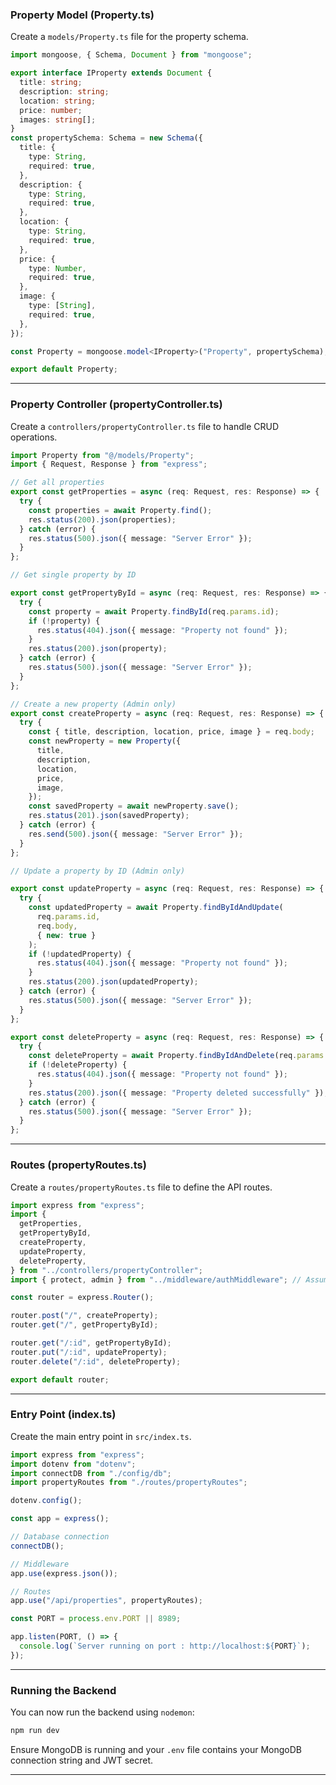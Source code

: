 ### **Property Model (Property.ts)**

Create a `models/Property.ts` file for the property schema.

```typescript
import mongoose, { Schema, Document } from "mongoose";

export interface IProperty extends Document {
  title: string;
  description: string;
  location: string;
  price: number;
  images: string[];
}
const propertySchema: Schema = new Schema({
  title: {
    type: String,
    required: true,
  },
  description: {
    type: String,
    required: true,
  },
  location: {
    type: String,
    required: true,
  },
  price: {
    type: Number,
    required: true,
  },
  image: {
    type: [String],
    required: true,
  },
});

const Property = mongoose.model<IProperty>("Property", propertySchema);

export default Property;
```

---

### **Property Controller (propertyController.ts)**

Create a `controllers/propertyController.ts` file to handle CRUD operations.

```typescript
import Property from "@/models/Property";
import { Request, Response } from "express";

// Get all properties
export const getProperties = async (req: Request, res: Response) => {
  try {
    const properties = await Property.find();
    res.status(200).json(properties);
  } catch (error) {
    res.status(500).json({ message: "Server Error" });
  }
};

// Get single property by ID

export const getPropertyById = async (req: Request, res: Response) => {
  try {
    const property = await Property.findById(req.params.id);
    if (!property) {
      res.status(404).json({ message: "Property not found" });
    }
    res.status(200).json(property);
  } catch (error) {
    res.status(500).json({ message: "Server Error" });
  }
};

// Create a new property (Admin only)
export const createProperty = async (req: Request, res: Response) => {
  try {
    const { title, description, location, price, image } = req.body;
    const newProperty = new Property({
      title,
      description,
      location,
      price,
      image,
    });
    const savedProperty = await newProperty.save();
    res.status(201).json(savedProperty);
  } catch (error) {
    res.send(500).json({ message: "Server Error" });
  }
};

// Update a property by ID (Admin only)

export const updateProperty = async (req: Request, res: Response) => {
  try {
    const updatedProperty = await Property.findByIdAndUpdate(
      req.params.id,
      req.body,
      { new: true }
    );
    if (!updatedProperty) {
      res.status(404).json({ message: "Property not found" });
    }
    res.status(200).json(updatedProperty);
  } catch (error) {
    res.status(500).json({ message: "Server Error" });
  }
};

export const deleteProperty = async (req: Request, res: Response) => {
  try {
    const deleteProperty = await Property.findByIdAndDelete(req.params.id);
    if (!deleteProperty) {
      res.status(404).json({ message: "Property not found" });
    }
    res.status(200).json({ message: "Property deleted successfully" });
  } catch (error) {
    res.status(500).json({ message: "Server Error" });
  }
};
```

---

### **Routes (propertyRoutes.ts)**

Create a `routes/propertyRoutes.ts` file to define the API routes.

```typescript
import express from "express";
import {
  getProperties,
  getPropertyById,
  createProperty,
  updateProperty,
  deleteProperty,
} from "../controllers/propertyController";
import { protect, admin } from "../middleware/authMiddleware"; // Assuming middleware for admin is set up

const router = express.Router();

router.post("/", createProperty);
router.get("/", getPropertyById);

router.get("/:id", getPropertyById);
router.put("/:id", updateProperty);
router.delete("/:id", deleteProperty);

export default router;
```

---

### **Entry Point (index.ts)**

Create the main entry point in `src/index.ts`.

```typescript
import express from "express";
import dotenv from "dotenv";
import connectDB from "./config/db";
import propertyRoutes from "./routes/propertyRoutes";

dotenv.config();

const app = express();

// Database connection
connectDB();

// Middleware
app.use(express.json());

// Routes
app.use("/api/properties", propertyRoutes);

const PORT = process.env.PORT || 8989;

app.listen(PORT, () => {
  console.log(`Server running on port : http://localhost:${PORT}`);
});
```

---

### **Running the Backend**

You can now run the backend using `nodemon`:

```bash
npm run dev
```

Ensure MongoDB is running and your `.env` file contains your MongoDB connection string and JWT secret.

---
